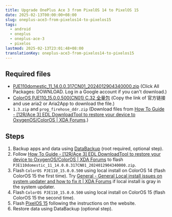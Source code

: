 ```yaml
---
title: Upgrade OnePlus Ace 3 from PixelOS 14 to PixelOS 15
date: 2025-02-13T00:00:00+08:00
slug: oneplus-ace3-from-pixelos14-to-pixelos15
tags:
  - android
  - oneplus
  - oneplus-ace-3
  - pixelos
lastmod: 2025-02-13T23:01:48+08:00
translationKey: oneplus-ace3-from-pixelos14-to-pixelos15
---
```


## Required files

- [PJE110domestic_11_14.0.0.317CN01_2024012904340000.zip](https://droidwin.com/download-oneplus-12r-ace-3-edl-unbrick-firmware-rom/) (Click All Packages: DOWNLOAD. Log in a Google account if you can't download.)
- [ColorOS PJE110_15.0.0.500(CN01) C.32 全量包](https://yun.daxiaamu.com/OnePlus_Roms/%E4%B8%80%E5%8A%A0OnePlus%20ACE%203/ColorOS%20PJE110_15.0.0.500(CN01)%20C.32/) (Copy the link of 官方链接 and use aria2 or Aria2App to download the file.)
- `1.3.zip` and `prog_firehose_ddr.zip` (Download files from [How To Guide - [12R/Ace 3] EDL DownloadTool to restore your device to OxygenOS/ColorOS | XDA Forums](https://xdaforums.com/t/12r-ace-3-edl-downloadtool-to-restore-your-device-to-oxygenos-coloros.4654245/).)

## Steps

1. Backup apps and data using [DataBackup](https://github.com/XayahSuSuSu/Android-DataBackup) (root required, optional step).
1. Follow [How To Guide - [12R/Ace 3] EDL DownloadTool to restore your device to OxygenOS/ColorOS | XDA Forums](https://xdaforums.com/t/12r-ace-3-edl-downloadtool-to-restore-your-device-to-oxygenos-coloros.4654245/) to flash `PJE110domestic_11_14.0.0.317CN01_2024012904340000.zip`.
1. Flash `ColorOS PJE110_15.0.0.500` using local install on ColorOS 14 (flash ColorOS 15 the first time). Try [General - General Local install issues on system updater and how to fix it | XDA Forums](https://xdaforums.com/t/general-local-install-issues-on-system-updater-and-how-to-fix-it.4714365/) if local install is gray in the system updater.
1. Flash `ColorOS PJE110_15.0.0.500` using local install on ColorOS 15 (flash ColorOS 15 the second time).
1. Flash [PixelOS 15](https://pixelos.net/download/aston) following the instructions on the website.
1. Restore data using DataBackup (optional step).